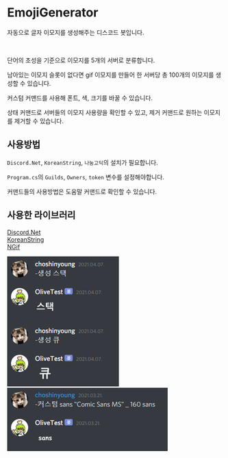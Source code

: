 # EmojiGenerator

자동으로 글자 이모지를 생성해주는 디스코드 봇입니다.

<br>

단어의 초성을 기준으로 이모지를 5개의 서버로 분류합니다.

남아있는 이모지 슬롯이 없다면 gif 이모지를 만들어 한 서버당 총 100개의 이모지를 생성할 수 있습니다.

커스텀 커맨드를 사용해 폰트, 색, 크기를 바꿀 수 있습니다.

상태 커맨드로 서버들의 이모지 사용량을 확인할 수 있고, 제거 커맨드로 원하는 이모지를 제거할 수 있습니다.

## 사용방법

`Discord.Net`, `KoreanString`, `나눔고딕`의 설치가 필요합니다.

`Program.cs`의 `Guilds`, `Owners`, `token` 변수를 설정해야합니다.

커맨드들의 사용방법은 도움말 커맨드로 확인할 수 있습니다.

## 사용한 라이브러리
[Discord.Net](https://github.com/discord-net/Discord.Net)  
[KoreanString](https://github.com/powerumc/KoreanString)  
[NGif](https://github.com/avianbc/NGif)

 <img src="img/capture2.png" title="생성이미지"></img><br>
 <img src="img/capture1.png" title="커스텀이미지"></img>
